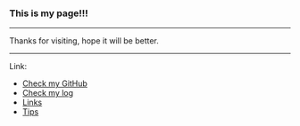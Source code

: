 ### This is my page!!!

---

Thanks for visiting, hope it will be better.

---

Link:
* [Check my GitHub](https://github.com/rafifpriyo/os212)
* [Check my log](TXT/mylog.txt)
* [Links](links.md) 
* [Tips](tips.md)
